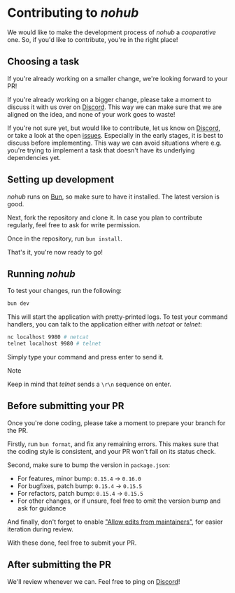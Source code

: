 # Contributing to *nohub*

We would like to make the development process of *nohub* a *cooperative* one.
So, if you'd like to contribute, you're in the right place!

## Choosing a task

If you're already working on a smaller change, we're looking forward to your
PR!

If you're already working on a bigger change, please take a moment to discuss
it with us over on [Discord]. This way we can make sure that we are aligned on
the idea, and none of your work goes to waste!

If you're not sure yet, but would like to contribute, let us know on [Discord],
or take a look at the open [issues]. Especially in the early stages, it is best
to discuss before implementing. This way we can avoid situations where e.g.
you're trying to implement a task that doesn't have its underlying dependencies
yet.

## Setting up development

*nohub* runs on [Bun], so make sure to have it installed. The latest version is
good.

Next, fork the repository and clone it. In case you plan to contribute
regularly, feel free to ask for write permission.

Once in the repository, run `bun install`.

That's it, you're now ready to go!

## Running *nohub*

To test your changes, run the following:

```sh
bun dev
```

This will start the application with pretty-printed logs. To test your command
handlers, you can talk to the application either with *netcat* or *telnet*:

```sh
nc localhost 9980 # netcat
telnet localhost 9980 # telnet
```

Simply type your command and press enter to send it.

> [!NOTE]
> Keep in mind that *telnet* sends a `\r\n` sequence on enter.

## Before submitting your PR

Once you're done coding, please take a moment to prepare your branch for the
PR.

Firstly, run `bun format`, and fix any remaining errors. This makes sure that
the coding style is consistent, and your PR won't fail on its status check.

Second, make sure to bump the version in `package.json`:

- For features, minor bump: `0.15.4` -> `0.16.0`
- For bugfixes, patch bump: `0.15.4` -> `0.15.5`
- For refactors, patch bump: `0.15.4` -> `0.15.5`
- For other changes, or if unsure, feel free to omit the version bump and ask
  for guidance

And finally, don't forget to enable ["Allow edits from maintainers"], for
easier iteration during review.

With these done, feel free to submit your PR.

## After submitting the PR

We'll review whenever we can. Feel free to ping on [Discord]!


[Discord]: https://discord.gg/xWGh4GskG5
[issues]: https://github.com/foxssake/nohub/issues
[Bun]: https://bun.com/
["Allow edits from maintainers"]: https://docs.github.com/en/pull-requests/collaborating-with-pull-requests/working-with-forks/allowing-changes-to-a-pull-request-branch-created-from-a-fork#enabling-repository-maintainer-permissions-on-existing-pull-requests
